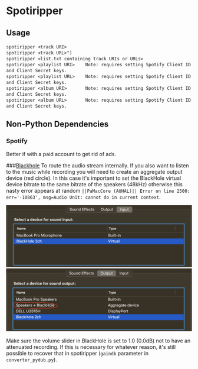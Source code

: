 # Spotiripper

## Usage

    spotiripper <track URI>
    spotiripper <track URL>")
    spotiripper <list.txt containing track URIs or URLs>
    spotiripper <playlist URI>    Note: requires setting Spotify Client ID and Client Secret keys.
    spotiripper <playlist URL>    Note: requires setting Spotify Client ID and Client Secret keys.
    spotiripper <album URI>       Note: requires setting Spotify Client ID and Client Secret keys.
    spotiripper <album URL>       Note: requires setting Spotify Client ID and Client Secret keys.

## Non-Python Dependencies
### Spotify
Better if with a paid account to get rid of ads.

###[Blackhole](https://existential.audio/blackhole/)
To route the audio stream internally.
If you also want to listen to the music while recording you will need to create an aggregate output device (red circle). In this case it's important to set the BlackHole virtual device bitrate to the same bitrate of the speakers (48kHz) otherwise this nasty error appears at random `||PaMacCore (AUHAL)|| Error on line 2500: err='-10863', msg=Audio Unit: cannot do in current context`.

![alt text1](docs/audio_input.png "Input")
![alt text1](docs/audio_output.png "Output")

Make sure the volume slider in BlackHole is set to 1.0 (0.0dB) not to have an attenuated recording. If this is necessary for whatever reason, it's still possible to recover that in spotiripper (`gaindb` parameter in `converter_pydub.py`).
